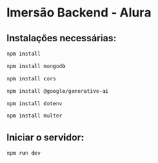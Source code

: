 # Imersão Backend - Alura

## Instalações necessárias:
```bash
npm install
```

```bash
npm install mongodb
```

```bash
npm install cors
```


```bash
npm install @google/generative-ai
```

```bash
npm install dotenv
```

```bash
npm install multer
```


## Iniciar o servidor:
```bash
npm run dev
```